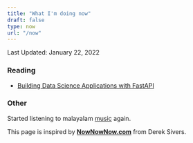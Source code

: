 ```yaml
---
title: "What I'm doing now"
draft: false
type: now
url: "/now"
---
```


Last Updated: January 22, 2022

### Reading
- [Building Data Science Applications with FastAPI](https://www.amazon.in/Building-Data-Science-Applications-FastAPI-ebook/dp/B09926TFQ5)

### Other
Started listening to malayalam [music](https://open.spotify.com/playlist/0jEuqLKHXsKqNXZmO4iVm3?si=4abe13339864434f) again.






This page is inspired by **[NowNowNow.com](https://nownownow.com/)** from Derek Sivers.